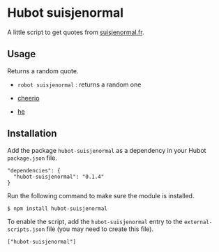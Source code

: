 # Hubot suisjenormal

A little script to get quotes from [suisjenormal.fr](http://www.suisjenormal.fr).

## Usage

Returns a random quote.

* `robot suisjenormal` : returns a random one


* [cheerio](https://github.com/MatthewMueller/cheerio)
* [he](https://github.com/mathiasbynens/he)

## Installation

Add the package `hubot-suisjenormal` as a dependency in your Hubot `package.json` file.

    "dependencies": {
      "hubot-suisjenormal": "0.1.4"
    }

Run the following command to make sure the module is installed.

    $ npm install hubot-suisjenormal

To enable the script, add the `hubot-suisjenormal` entry to the `external-scripts.json` file (you may need to create this file).

    ["hubot-suisjenormal"]
